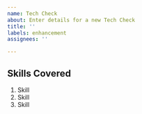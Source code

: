 ```yaml
---
name: Tech Check
about: Enter details for a new Tech Check
title: ''
labels: enhancement
assignees: ''

---
```


## Skills Covered

1. Skill
2. Skill
3. Skill
